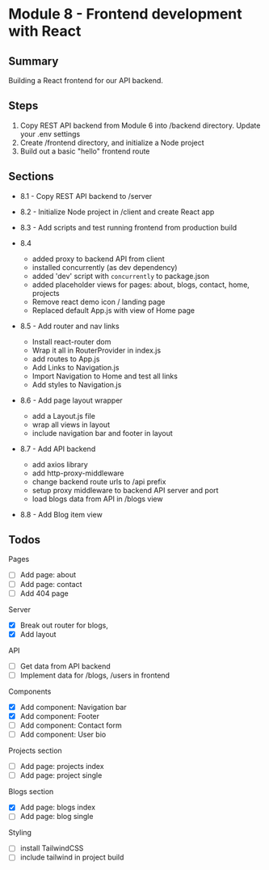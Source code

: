 # Module 8 - Frontend development with React

## Summary

Building a React frontend for our API backend.

## Steps

1. Copy REST API backend from Module 6 into /backend directory. Update your .env settings
2. Create /frontend directory, and initialize a Node project
3. Build out a basic "hello" frontend route

## Sections

- 8.1 - Copy REST API backend to /server
- 8.2 - Initialize Node project in /client and create React app
- 8.3 - Add scripts and test running frontend from production build
- 8.4

  - added proxy to backend API from client
  - installed concurrently (as dev dependency)
  - added 'dev' script with `concurrently` to package.json
  - added placeholder views for pages: about, blogs, contact, home, projects
  - Remove react demo icon / landing page
  - Replaced default App.js with view of Home page

- 8.5 - Add router and nav links

  - Install react-router dom
  - Wrap it all in RouterProvider in index.js
  - add routes to App.js
  - Add Links to Navigation.js
  - Import Navigation to Home and test all links
  - Add styles to Navigation.js

- 8.6 - Add page layout wrapper

  - add a Layout.js file
  - wrap all views in layout
  - include navigation bar and footer in layout

- 8.7 - Add API backend

  - add axios library
  - add http-proxy-middleware
  - change backend route urls to /api prefix
  - setup proxy middleware to backend API server and port
  - load blogs data from API in /blogs view

- 8.8 - Add Blog item view

## Todos

Pages

- [ ] Add page: about
- [ ] Add page: contact
- [ ] Add 404 page

Server

- [x] Break out router for blogs,
- [x] Add layout

API

- [ ] Get data from API backend
- [ ] Implement data for /blogs, /users in frontend

Components

- [x] Add component: Navigation bar
- [x] Add component: Footer
- [ ] Add component: Contact form
- [ ] Add component: User bio

Projects section

- [ ] Add page: projects index
- [ ] Add page: project single

Blogs section

- [x] Add page: blogs index
- [ ] Add page: blog single

Styling

- [ ] install TailwindCSS
- [ ] include tailwind in project build
